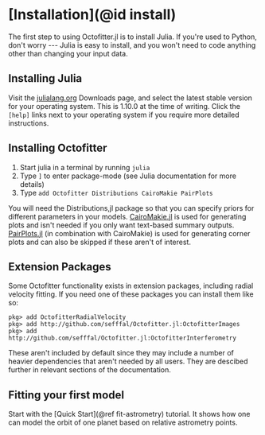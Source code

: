 # [Installation](@id install)

The first step to using Octofitter.jl is to install Julia. If you're used to Python, don't worry --- Julia is easy to install, and you won't need to code anything other than changing your input data.


## Installing Julia
Visit the [julialang.org](https://julialang.org/downloads/) Downloads page, and select the latest stable version for your operating system. This is 1.10.0 at the time of writing. Click the `[help]` links next to your operating system if you require more detailed instructions.

## Installing Octofitter

1. Start julia in a terminal by running `julia`
2. Type `]` to enter package-mode (see Julia documentation for more details)
3. Type `add Octofitter Distributions CairoMakie PairPlots`

You will need the Distributions,jl package so that you can specify priors for different parameters in your models.
[CairoMakie.jl](http://makie.juliaplots.org/) is used for generating plots and isn't needed if you only want text-based summary outputs. [PairPlots.jl](https://sefffal.github.io/PairPlots.jl/dev/) (in combination with CairoMakie) is used for generating corner plots and can also be skipped if these aren't of interest.

## Extension Packages
Some Octofitter functionality exists in extension packages, including radial velocity fitting.
If you need one of these packages you can install them like so:
```
pkg> add OctofitterRadialVelocity
pkg> add http://github.com/sefffal/Octofitter.jl:OctofitterImages
pkg> add http://github.com/sefffal/Octofitter.jl:OctofitterInterferometry
```

These aren't included by default since they may include a number of heavier dependencies that aren't needed by all users.
They are descibed further in relevant sections of the documentation.

## Fitting your first model
Start with the [Quick Start](@ref fit-astrometry) tutorial. It shows how one can model the orbit of one planet based on relative astrometry points.
